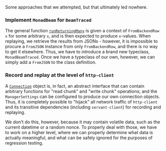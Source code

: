 Some approaches that we attempted, but that ultimately led nowhere.

### Implement `MonadBeam` for `BeamTraced`

The general function [`runReturningMany`](https://hackage.haskell.org/package/beam-core-0.9.2.1/docs/Database-Beam.html#t:MonadBeam) is given a context of `FromBackendRow x` for some arbitrary `x`, and is then expected to produce `x`-values. When replaying, we retrieve the results from JSONs - however, it is impossible to procure a `FromJSON` instance from only `FromBackendRow`, and there is no way to get it elsewhere. Thus, we have to introduce a brand new typeclass, `MonadBeamTraced`. Once we have a typeclass of our own, however, we can simply add a `FromJSON` to the class definition.

### Record and replay at the level of `http-client`

A [`Connection`](https://hackage.haskell.org/package/http-client-0.7.11/docs/Network-HTTP-Client-Internal.html#t:Connection) object is, in fact, an abstract interface that can contain arbitrary functions for "read chunk" and "write chunk" operations; and the `ManagerSettings` can be configured to produce our own connection objects. Thus, it is completely possible to "hijack" all network traffic of `http-client` and its transitive dependencies (including `servant-client`) for recording and replaying.

We don't do this, however, because it may contain volatile data, such as the current datetime or a random nonce. To properly deal with those, we have to work on a higher level, where we can properly determine what data is actually meaningful, and what can be safely ignored for the purposes of regression testing.
